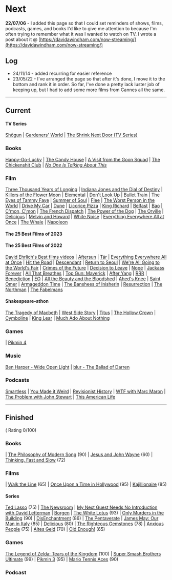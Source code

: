 # Next

**22/07/06** - I added this page so that I could set reminders of shows, films, podcasts, games, and books I'd like to give me attention to because I'm often trying to remember what it was I wanted to watch on TV.  I wrote a post about it @ [https://davidawindham.com/now-streaming/](https://davidawindham.com/now-streaming/)

## Log


- 24/11/14 - added recurring for easier reference
- 23/05/22 - I've arranged the page so that after it's done, I move it to the bottom and rank it in order. So far, I've done a pretty lack luster job of keeping up, but I had to add some more films from Cannes all the same.



---

## Current

#### TV Series

[Shōgun](https://en.wikipedia.org/wiki/Shōgun_(2024_TV_series))
| [Gardeners' World](https://en.wikipedia.org/wiki/Gardeners%27_World)
| [The Shrink Next Door (TV Series)](https://en.wikipedia.org/wiki/The_Shrink_Next_Door_(TV_series))

### Books

[Happy-Go-Lucky](https://en.wikipedia.org/wiki/Happy-Go-Lucky_(book))
| [The Candy House](https://en.wikipedia.org/wiki/The_Candy_House_(novel))
| [A Visit from the Goon Squad](https://en.wikipedia.org/wiki/A_Visit_from_the_Goon_Squad)
| [The Chickenshit Club](https://en.wikipedia.org/wiki/Jesse_Eisinger)
| [_No One Is Talking About This_](https://en.wikipedia.org/wiki/No_One_Is_Talking_About_This)

### Film

[Three Thousand Years of Longing](https://en.wikipedia.org/wiki/Three_Thousand_Years_of_Longing)
| [Indiana Jones and the Dial of Destiny](https://en.wikipedia.org/wiki/Indiana_Jones_and_the_Dial_of_Destiny)
| [Killers of the Flower Moon](https://en.wikipedia.org/wiki/Killers_of_the_Flower_Moon)
| [Elemental](https://en.wikipedia.org/wiki/Elemental_(2023_film))
| [Don't Look Up](https://en.wikipedia.org/wiki/Don%27t_Look_Up)
| [Bullet Train](https://en.wikipedia.org/wiki/Bullet_Train_(film))
| [The Eyes of Tammy Faye](https://en.wikipedia.org/wiki/The_Eyes_of_Tammy_Faye_(2021_film))
| [Summer of Soul](https://en.wikipedia.org/wiki/Summer_of_Soul)
| [Flee](https://en.wikipedia.org/wiki/Flee_(film))
| [The Worst Person in the World](https://en.wikipedia.org/wiki/The_Worst_Person_in_the_World_(film))
| [Drive My Car](https://en.wikipedia.org/wiki/Drive_My_Car)
| [Dune](https://en.wikipedia.org/wiki/Dune)
| [Licorice Pizza](https://en.wikipedia.org/wiki/Licorice_Pizza)
| [King Richard](https://en.wikipedia.org/wiki/King_Richard)
| [Belfast](https://en.wikipedia.org/wiki/Belfast_(film))
| [Bao](https://en.wikipedia.org/wiki/Bao_(film))
| [C'mon, C'mon](https://en.wikipedia.org/wiki/C%27mon_C%27mon_(film))
| [The French Dispatch](https://en.wikipedia.org/wiki/The_French_Dispatch)
| [The Power of the Dog](https://en.wikipedia.org/wiki/The_Power_of_the_Dog)
| [The Orville](https://en.wikipedia.org/wiki/The_Orville)
| [Delicious](https://www.imdb.com/title/tt10738536/)
| [Melvin and Howard](https://en.wikipedia.org/wiki/Melvin_and_Howard)
| [White Noise](https://en.wikipedia.org/wiki/White_Noise_(2022_film))
| [Everything Everywhere All at Once](https://en.wikipedia.org/wiki/Everything_Everywhere_All_at_Once)
| [The Whale](https://en.wikipedia.org/wiki/The_Whale_(2022_film))
| [Napoleon](https://en.wikipedia.org/wiki/Napoleon_(2023_film))



#### The 25 Best Films of 2023

#### The 25 Best Films of 2022

[David Ehrlich's Best films videos](https://www.videocountdowns.com) 
| [Aftersun](https://en.wikipedia.org/wiki/Aftersun)
| [Tár](https://en.wikipedia.org/wiki/Tár)
| [Everything Everywhere All at Once](https://en.wikipedia.org/wiki/Everything_Everywhere_All_at_Once)
| [Hit the Road](https://en.wikipedia.org/wiki/Hit_the_Road_(2021_film))
| [Descendant](https://en.wikipedia.org/wiki/Descendant_(2022_film))
| [Return to Seoul](https://en.wikipedia.org/wiki/Return_to_Seoul)
| [We're All Going to the World's Fair](https://en.wikipedia.org/wiki/We%27re_All_Going_to_the_World%27s_Fair)
| [Crimes of the Future](https://en.wikipedia.org/wiki/Crimes_of_the_Future)
| [Decision to Leave](https://en.wikipedia.org/wiki/Decision_to_Leave)
| [Nope](https://en.wikipedia.org/wiki/Nope_(film))
| [Jackass Forever](https://en.wikipedia.org/wiki/Jackass_Forever)
| [All That Breathes](https://en.wikipedia.org/wiki/All_That_Breathes)
| [Top Gun: Maverick](https://en.wikipedia.org/wiki/Top_Gun:_Maverick)
| [After Yang](https://en.wikipedia.org/wiki/After_Yang)
| [RRR](https://en.wikipedia.org/wiki/RRR_(film))
| [Benediction](https://en.wikipedia.org/wiki/Benediction_(film))
| [EO](https://en.wikipedia.org/wiki/EO_(film))
| [All the Beauty and the Bloodshed](https://en.wikipedia.org/wiki/All_the_Beauty_and_the_Bloodshed)
| [Ahed's Knee](https://en.wikipedia.org/wiki/Ahed%27s_Knee)
| [Saint Omer](https://en.wikipedia.org/wiki/Saint_Omer)
| [Armageddon Time](https://en.wikipedia.org/wiki/Armageddon_Time)
| [The Banshees of Inisherin](https://en.wikipedia.org/wiki/The_Banshees_of_Inisherin)
| [Resurrection](https://en.wikipedia.org/wiki/Resurrection_(2022_film))
| [The Northman](https://en.wikipedia.org/wiki/The_Northman)
| [The Fabelmans](https://en.wikipedia.org/wiki/The_Fabelmans)

#### Shakespeare-athon

[The Tragedy of Macbeth](https://en.wikipedia.org/wiki/Macbeth)
| [West Side Story](https://en.wikipedia.org/wiki/West_Side_Story_(2021_film))
| [Titus](https://en.wikipedia.org/wiki/Titus_(film))
| [The Hollow Crown](https://en.wikipedia.org/wiki/The_Hollow_Crown_(TV_series))
| [Cymboline](https://en.wikipedia.org/wiki/Cymboline_(film))
| [King Lear](https://en.wikipedia.org/wiki/King_Lear_(2018_film))
| [Much Ado About Nothing](https://en.wikipedia.org/wiki/Much_Ado_About_Nothing_(2012_film))

### Games


| [Pikmin 4](https://en.wikipedia.org/wiki/Pikmin_4)

### Music

[Ben Harper - Wide Open Light](https://en.wikipedia.org/wiki/Wide_Open_Light)
| [blur - The Ballad of Darren](https://en.wikipedia.org/wiki/The_Ballad_of_Darren)

### Podcasts

[Smartless](https://en.wikipedia.org/wiki/SmartLess)
| [You Made it Weird](https://en.wikipedia.org/wiki/You_Made_It_Weird_with_Pete_Holmes)
| [Revisionist History](https://en.wikipedia.org/wiki/Revisionist_History_(podcast))
| [WTF with Marc Maron](https://en.wikipedia.org/wiki/WTF_with_Marc_Maron)
| [The Problem with John Stewart](https://en.wikipedia.org/wiki/The_Problem_with_Jon_Stewart)
| [This American Life](https://en.wikipedia.org/wiki/This_American_Life)

---

## Finished

( Rating 0/100)

### Books

| [The Philosophy of Modern Song](https://en.wikipedia.org/wiki/The_Philosophy_of_Modern_Song) (90)
| [Jesus and John Wayne](https://en.wikipedia.org/wiki/Jesus_and_John_Wayne) (60)
| [Thinking, Fast and Slow](https://en.wikipedia.org/wiki/Thinking,_Fast_and_Slow) (72)

### Films

| [Walk the Line](https://en.wikipedia.org/wiki/Walk_the_Line) (65)
| [Once Upon a Time in Hollywood](https://en.wikipedia.org/wiki/Once_Upon_a_Time_in_Hollywood) (95)
| [Kajillionaire](https://en.wikipedia.org/wiki/Kajillionaire) (85)

#### Series

[Ted Lasso](https://en.wikipedia.org/wiki/Ted_Lasso) (75)
| [The Newsroom](https://en.wikipedia.org/wiki/The_Newsroom_(American_TV_series))
| [My Next Guest Needs No Introduction with David Letterman](https://en.wikipedia.org/wiki/My_Next_Guest_Needs_No_Introduction_with_David_Letterman)
| [Borgen](https://en.wikipedia.org/wiki/Borgen_(TV_series))
| [The White Lotus](https://en.wikipedia.org/wiki/The_White_Lotus) (93)
| [Only Murders in the Building](https://en.wikipedia.org/wiki/Only_Murders_in_the_Building) (90)
| [DisEnchantment](https://en.wikipedia.org/wiki/Disenchantment_(TV_series)) (86)
| [The Pentaverate](https://en.wikipedia.org/wiki/The_Pentaverate)
| [James May: Our Man in Italy](https://en.wikipedia.org/wiki/James_May:_Our_Man_in_Italy) (85)
| [Delicious](https://www.imdb.com/title/tt10738536/) (80)
| [The Righteous Gemstones](https://en.wikipedia.org/wiki/The_Righteous_Gemstones) (78)
| [Anxious People](https://en.wikipedia.org/wiki/Anxious_People_(TV_series)) (75)
| [Altes Geld](https://en.wikipedia.org/wiki/Altes_Geld) (70)
| [Old Enough!](https://en.wikipedia.org/wiki/Old_Enough!) (65)

### Games


[The Legend of Zelda: Tears of the Kingdom](https://en.wikipedia.org/wiki/The_Legend_of_Zelda:_Tears_of_the_Kingdom) (100)
| [Super Smash Brothers Ultimate](https://en.wikipedia.org/wiki/Super_Smash_Bros._Ultimate) (99)
| [Pikmin 3](https://en.wikipedia.org/wiki/Pikmin) (95)
| [Mario Tennis Aces](https://en.wikipedia.org/wiki/Mario_Tennis_Aces) (90)

### Podcast

